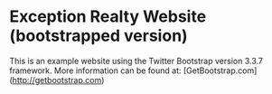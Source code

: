 # Exception Realty Website (bootstrapped version)

This is an example website using the Twitter Bootstrap version 3.3.7 framework.  More information can be found at: [GetBootstrap.com] (http://getbootstrap.com)